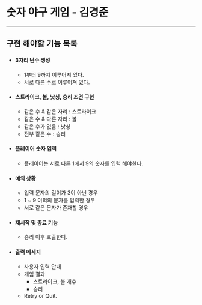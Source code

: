 # 숫자 야구 게임 - 김경준
---

## 구현 해야할 기능 목록
- #### 3자리 난수 생성
    - 1부터 9까지 이루어져 있다.
    - 서로 다른 수로 이루어져 있다.
     
- #### 스트라이크, 볼, 낫싱, 승리 조건 구현
    - 같은 수 & 같은 자리 : 스트라이크
    - 같은 수 & 다른 자리 : 볼
    - 같은 수가 없음 : 낫싱
    - 전부 같은 수 : 승리
    
- #### 플레이어 숫자 입력
    - 플레이어는 서로 다른 1에서 9의 숫자를 입력 해야한다.
    
- #### 예외 상황
    - 입력 문자의 길이가 3이 아닌 경우
    - 1 ~ 9 이외의 문자를 입력한 경우
    - 서로 같은 문자가 존재할 경우
    
- #### 재시작 및 종료 기능
    - 승리 이후 호출한다.
    
- #### 출력 메세지
    - 사용자
     입력 안내
    - 게임 결과
        - 스트라이크, 볼 개수
        - 승리
    - Retry or Quit.
